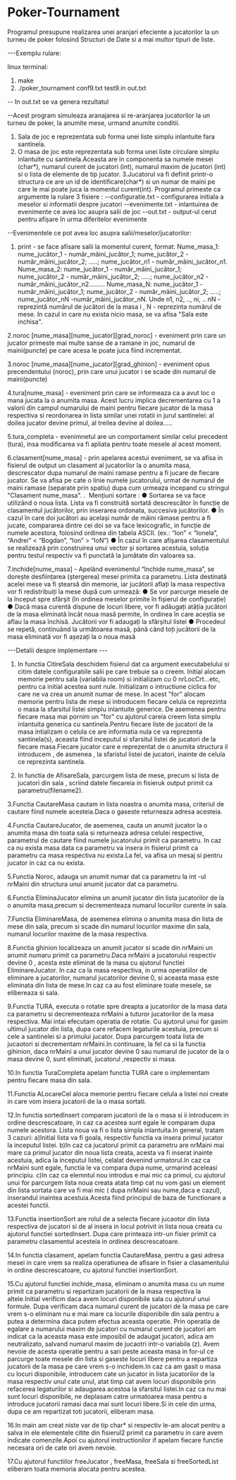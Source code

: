 # Poker-Tournament
Programul presupune realizarea unei aranjari efeciente a jucatorilor la un turneu de poker folosind Structuri de Date si a mai multor tipuri de liste.

---Exemplu rulare:

linux terminal:
1. make
2. ./poker_tournament conf9.txt test9.in out.txt

-- In out.txt se va genera rezultatul


--Acest program simuleaza aranajarea si re-aranjarea jucatorilor la un turneu de poker, la anumite mese, urmand anumite conditii.

1. Sala de joc e reprezentata sub forma unei liste simplu inlantuite fara santinela.
2. O masa de joc este reprezentata sub forma unei liste circulare simplu inlantuite cu santinela.Aceasta are in componenta sa numele mesei (char*), numarul curent de jucatori (int), numarul maxim de jucatori (int) si o lista de elemente de tip jucator.
3.Jucatorul va fi definit printr-o structura ce are un id de identificare(char*) si un numar de maini pe care le mai poate juca la momentul curent(int).
Programul primeste ca argumente la rulare 3 fisiere :
--configuratie.txt - configurarea initiala a meselor si informatii despre jucatori
--evenimente.txt - inlantuirea de evenimente ce avea loc asupra salii de joc
--out.txt - output-ul cerut pentru afișare în urma diferitelor evenimente

--Evenimentele ce pot avea loc asupra salii/meselor/jucatorilor:
1. print - se face afisare salii la momentul curent, format: Nume_masa_1: nume_jucător_1 - număr_mâini_jucător_1; nume_jucător_2 - număr_mâini_jucător_2; .....; nume_jucător_n1 - număr_mâini_jucător_n1.
Nume_masa_2: nume_jucător_1 - număr_mâini_jucător_1; nume_jucător_2 - număr_mâini_jucător_2; .....; nume_jucător_n2 -număr_mâini_jucător_n2.........
Nume_masa_N: nume_jucător_1 - număr_mâini_jucător_1; nume_jucător_2 - număr_mâini_jucător_2; .....; nume_jucător_nN -număr_mâini_jucător_nN. 
Unde n1, n2, .., ni, .. nN - reprezintă numărul de jucători de la masa i , N - reprezinta numărul de mese.
In cazul in care nu exista nicio masa, se va afisa "Sala este inchisa".

2.noroc [nume_masa][nume_jucator][grad_noroc] - eveniment prin care un jucator primeste mai multe sanse de a ramane in joc, numarul de maini(puncte) pe care acesa le poate juca fiind incrementat.

3.noroc [nume_masa][nume_jucator][grad_ghinion] - eveniment opus precendentului (noroc), prin care unui jucator i se scade din numarul de maini(puncte)

4.tura[nume_masa] - eveniment prin care se informeaza ca a avut loc o mana jucata la o anumita masa. Acest lucru implica decrementarea cu 1 a valorii din campul numarului de maini pentru fiecare jucator de la masa respectiva si reordonarea in lista similar unei rotatii in jurul santinelei: al doilea jucator devine primul, al treilea devine al doilea.....

5.tura_completa - evenimnetul are un comportament similar celui precedent (tura), insa modificarea va fi apliata pentru toate mesele al acest moment. 

6.clasament[nume_masa] - prin apelarea acestui eveniment, se va afisa in fisierul de output un clasament al jucatorilor la o anumita masa, descrescator dupa numarul de maini ramase pentru a fi jucare de fiecare jucator. Se va afisa pe cate o linie numele jucatorului, urmat de numarul de maini ramase (separate prin spatiu) dupa cum urmeaza incepand cu stringul "Clasament nume_masa".
. ​ Mențiuni sortare​ :
● Sortarea se va face utilizând o noua lista. Lista va fi construită sortată
descrescător în funcție de clasamentul jucătorilor, prin inserarea
ordonata, succesiva jucătorilor.
● În cazul în care doi jucători au același număr de mâini rămase pentru a
fi jucate, compararea dintre cei doi se va face lexicografic, in funcție de
numele acestora, folosind ordinea din tabela ASCII. (ex.: “Ion” <
“Ionela”, “Andrei” < “Bogdan”, “Ion” > “IoN”)
● În cazul în care afișarea clasamentului se realizează prin construirea
unui vector și sortarea acestuia, soluția pentru testul respectiv va fi
punctată la jumătate din valoarea sa.

7.inchide[nume_masa] - Apelând evenimentul “închide nume_masa”, se dorește desființarea (ștergerea) mesei primita ca parametru. Lista destinată acelei mese va fi ștearsă din memorie, iar jucătorii aflați la masa respectiva vor fi redistribuiți la mese după cum urmează:
  ● Se vor parcurge mesele de la început spre sfârșit (în ordinea meselor primite în fișierul de configurație)
  ● Dacă masa curentă dispune de locuri libere, vor fi adăugați atâția jucători de la masa eliminată încât noua masă permite, în ordinea în care aceștia se aflau la masa închisă. Jucătorii vor fi adaugați la sfârșitul listei
  ● Procedeul se repetă, continuând la următoarea masă, până când toți jucătorii de la masa eliminată vor fi așezați la o noua masă
  
  
  
 ---Detalii despre implementare ---
 
 1. In functia CitireSala deschidem fisierul dat ca argument executabelului si citim datele configuratiile salii pe care trebuie sa o creem. Initial alocam memorie pentru sala (variabila room) si initializam cu 0 nrLocCrt...etc, pentru ca initial acestea sunt nule. Initializam o intructiune ciclica for care ne va crea un anumit numar de mese. In acest "for" alocam memorie pentru lista de mese si introducem fiecare celula ce reprezinta o masa la sfarsitul listei simplu inlantuite generice. De asemenea pentru fiecare masa mai pornim un "for" cu ajutorul careia creem lista simplu inlantuita generica cu santinela.Pentru fiecare liste de jucatori de la masa intializam o celula ce are informatia nula ce va reprezenta santinela(s), aceasta fiind inceputul si sfarsitul listei de jucatori de la fiecare masa.Fiecare jucator care e reprezentat de o anumita structura il introducem , de asmenea , la sfaristul listei de jucatori, inainte de celula ce reprezinta santinela.

2. In functia de AfisareSala, parcurgem lista de mese, precum si lista de jucatori din sala , scriind datele fiecareia in fisieruk output primit ca parametru(filename2).

3.Functia CautareMasa cautam in lista noastra o anumita masa, criteriul de cautare fiind numele acesteia.Daca o gaseste returneaza adresa acesteia.

4.Functia CautareJucator, de asemenea, cauta un anumit jucator la o anumita masa din toata sala si returneaza adresa celulei respective, parametrul de cautare fiind numele jucatorului primit ca parametru. In caz ca nu exista masa data ca parametru va insera in fisierul primit ca parametru ca masa respectiva nu exista.La fel, va afisa un mesaj si pentru jucator in caz ca nu exista.

5.Functia Noroc, adauga un anumit numar dat ca parametru la int -ul nrMaini din structura unui anumit jucator dat ca parametru.

6.Functia EliminaJucator elimina un anumit jucator din lista jucatorilor de la o anumita masa,precum si decrementeaza numarul locurilor curente in sala.

7.Functia EliminareMasa, de asemenea elimina o anumita masa din lista de mese din sala, precum si scade din numarul locurilor maxime din sala, numarul locurilor maxime de la masa respectiva.

8.Functia ghinion localizeaza un anumit jucator si scade din nrMaini un anumit numaru primit ca parametru.Daca nrMaini a jucatorului respectiv devine 0 , acesta este eliminat de la masa cu ajutorul functiei EliminareJucator. In caz ca la masa respectiva, in urma operatiilor de eliminare a jucatorilor, numarul jucatorilor devine 0, si aceasta masa este eliminata din lista de mese.In caz ca au fost eliminare toate mesele, se elibereaza si sala.

9.Functia TURA, executa o rotatie spre dreapta a jucatorilor de la masa data ca parametru si decrementeaza nrMaini a tuturor jucatorilor de la masa respectiva. Mai intai efecutam operatia de rotatie. Cu ajutorul unui for gasim ultimul jucator din lista, dupa care refacem legaturile acestuia, precum si cele a santinelei si a primului jucator. Dupa parcurgem toata lista de jucaotori si decrementam nrMaini.In continuare, la fel ca si la functia gihinion, daca nrMaini a unui jucator devine 0 sau numarul de jucator de la o masa devine 0, sunt eliminati, jucatorul ,respectiv si masa.

10.In functia TuraCompleta apelam functia TURA care o implementam pentru fiecare masa din sala.

11.Functia ALocareCel aloca memorie pentru fiecare celula a listei noi create in care vom insera jucatorii de la o masa sortati.

12.In functia sortedInsert comparam jucatorii de la o masa si ii introducem in ordine descrescatoare, in caz ca acestea sunt egale le comparam dupa numele acestora.
Lista noua va fi o lista simpla inlantuita.In general, tratam 3 cazuri:
a)Initial lista va fi goala, respectiv functia va insera primul jucator la inceputul listei.
b)In caz ca jucatorul primit ca parametru are nrMaini mai mare ca primul jucator din noua lista creata, acesta va fi inserat inainte acestuia, adica la inceputul listei, celalat devenind urmatorul.In caz ca nrMaini sunt egale, functia le va compara dupa nume, urmarind aceleasi principiu.
c)In caz ca elemntul nou introdus e mai mic ca primul, cu ajutorul unui for parcurgem lista noua creata atata timp cat nu vom gasi un element din lista sortata care va fi mai mic ( dupa nrMaini sau nume,daca e cazul), inserandul inaintea acestuia.Acesta fiind principul de baza de functionare a acestei functii.

13.Functia insertionSort are rolul de a selecta fiecare jucaotor din lista respectiva de jucatori si de al insera in locul potrivit in lista noua creata cu ajutorul functiei sortedInsert. Dupa care printeaza intr-un fisier primit ca parametru clasamentul acesteia in ordinea descrescatoare.

14.In functia clasament, apelam functia CautareMasa, pentru a gasi adresa mesei in care vrem sa realiza operatiunea de afisare in fisier a clasamentului in ordine descrescatoare, cu ajutorul functiei insertionSort.

15.Cu ajutorul functiei inchide_masa, eliminam o anumita masa cu un nume primit ca parametru si repartizam jucatorii de la masa respectiva la altele.Initial verificm daca avem locuri disponibile sala cu ajutorul unui formule. Dupa verificam daca numarul curent de jucatori de la masa pe care vrem s-o eliminam nu e mai mare ca locurile disponibile din sala pentru a putea a determina daca putem efectua aceasta operatie. Prin operatia de egalare a numarului maxim de jucatori cu numarul curent de jucatori am indicat ca la aceasta masa este imposibil de adaugat jucatori, adica am neutralizato, salvand numarul maxim de jucaotri intr-o variabila (z). Avem nevoie de acesta operatie pentru a sari peste aceasta masa in for-ul ce parcurge toate mesele din lista si gaseste locuri libere pentru a repartiza jucatorii de la masa pe care vrem s-o inchidem.In caz ca am gasit o masa cu locuri disponibile, introducem cate un jucator in lista jucatorilor de la masa respectiv unul cate unul, atat timp cat avem locuri disponibile prin refacerea legaturilor si adaugarea acestoa la sfarsitul listei.In caz ca nu mai sunt locuri disponibile, ne deplasam catre urmatoarea masa pentru a introduce jucatorii ramasi daca mai sunt locuri libere.Si in cele din urma, dupa ce am repartizat toti jucatorii, eliberam masa.

16.In main am creat niste var de tip char* si respectiv le-am alocat pentru a salva in ele elementele citite din fisierul2 primit ca parametru in care avem indicate comenzile.Apoi cu ajutorul instructionilor if apelam fiecare functie necesara ori de cate ori avem nevoie.

17.Cu ajutorul functiilor freeJucator , freeMasa, freeSala si freeSortedList eliberam toata memoria alocata pentru acestea. 
